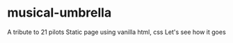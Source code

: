 # musical-umbrella
A tribute to 21 pilots
Static page using vanilla html, css
Let's see how it goes
